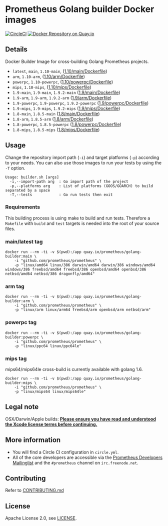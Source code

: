 # Prometheus Golang builder Docker images

[![CircleCI](https://circleci.com/gh/prometheus/golang-builder/tree/master.svg?style=shield)][circleci]
[![Docker Repository on Quay.io](https://quay.io/repository/prometheus/golang-builder/status)][quayio]

## Details

Docker Builder Image for cross-building Golang Prometheus projects.

- `latest`, `main`, `1.10-main`, ([1.10/main/Dockerfile](1.10/main/Dockerfile))
- `arm`, `1.10-arm`, ([1.10/arm/Dockerfile](1.10/arm/Dockerfile))
- `powerpc`, `1.10-powerpc`, ([1.10/powerpc/Dockerfile](1.10/powerpc/Dockerfile))
- `mips`, `1.10-mips`, ([1.10/mips/Dockerfile](1.10/mips/Dockerfile))
- `1.9-main`, `1.9-main`, `1.9.2-main` ([1.9/main/Dockerfile](1.9/main/Dockerfile))
- `1.9-arm`, `1.9-arm`, `1.9.2-arm` ([1.9/arm/Dockerfile](1.9/arm/Dockerfile))
- `1.9-powerpc`, `1.9-powerpc`, `1.9.2-powerpc` ([1.9/powerpc/Dockerfile](1.9/powerpc/Dockerfile))
- `1.9-mips`, `1.9-mips`, `1.9.2-mips` ([1.9/mips/Dockerfile](1.9/mips/Dockerfile))
- `1.8-main`, `1.8.5-main` ([1.8/main/Dockerfile](1.8/main/Dockerfile))
- `1.8-arm`, `1.8.5-arm` ([1.8/arm/Dockerfile](1.8/arm/Dockerfile))
- `1.8-powerpc`, `1.8.5-powerpc` ([1.8/powerpc/Dockerfile](1.8/powerpc/Dockerfile))
- `1.8-mips`, `1.8.5-mips` ([1.8/mips/Dockerfile](1.8/mips/Dockerfile))

## Usage

Change the repository import path (`-i`) and target platforms (`-p`) according to your needs.
You can also use those images to run your tests by using the `-T` option.

```
Usage: builder.sh [args]
  -i,--import-path arg  : Go import path of the project
  -p,--platforms arg    : List of platforms (GOOS/GOARCH) to build separated by a space
  -T,--tests            : Go run tests then exit
```

### Requirements

This building process is using make to build and run tests.
Therefore a `Makefile` with `build` and `test` targets is needed into the root of your source files.

### main/latest tag

```
docker run --rm -ti -v $(pwd):/app quay.io/prometheus/golang-builder:main \
    -i "github.com/prometheus/prometheus" \
    -p "linux/amd64 linux/386 darwin/amd64 darwin/386 windows/amd64 windows/386 freebsd/amd64 freebsd/386 openbsd/amd64 openbsd/386 netbsd/amd64 netbsd/386 dragonfly/amd64"
```

### arm tag

```
docker run --rm -ti -v $(pwd):/app quay.io/prometheus/golang-builder:arm \
    -i "github.com/prometheus/prometheus" \
    -p "linux/arm linux/arm64 freebsd/arm openbsd/arm netbsd/arm"
```

### powerpc tag

```
docker run --rm -ti -v $(pwd):/app quay.io/prometheus/golang-builder:powerpc \
    -i "github.com/prometheus/prometheus" \
    -p "linux/ppc64 linux/ppc64le"
```

### mips tag

mips64/mips64le cross-build is currently available with golang 1.6.

```
docker run --rm -ti -v $(pwd):/app quay.io/prometheus/golang-builder:mips \
    -i "github.com/prometheus/prometheus" \
    -p "linux/mips64 linux/mips64le"
```

## Legal note

OSX/Darwin/Apple builds:
**[Please ensure you have read and understood the Xcode license
   terms before continuing.](https://www.apple.com/legal/sla/docs/xcode.pdf)**

## More information

  * You will find a Circle CI configuration in `circle.yml`.
  * All of the core developers are accessible via the [Prometheus Developers Mailinglist](https://groups.google.com/forum/?fromgroups#!forum/prometheus-developers) and the `#prometheus` channel on `irc.freenode.net`.

## Contributing

Refer to [CONTRIBUTING.md](CONTRIBUTING.md)

## License

Apache License 2.0, see [LICENSE](LICENSE).

[quayio]: https://quay.io/repository/prometheus/golang-builder
[circleci]: https://circleci.com/gh/prometheus/golang-builder

